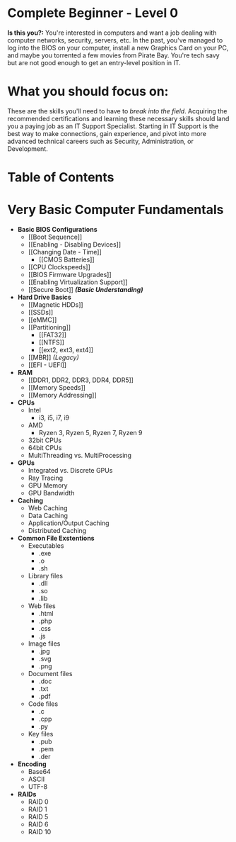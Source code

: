 # Complete Beginner - Level 0

**Is this you?:** You're interested in computers and want a job dealing with computer networks, security, servers, etc. In the past, you've managed to log into the BIOS on your computer, install a new Graphics Card on your PC, and maybe you torrented a few movies from Pirate Bay. You're tech savy but are not good enough to get an entry-level position in IT.

# What you should focus on:

These are the skills you'll need to have to _break into the field_. Acquiring the recommended certifications and learning these necessary skills should land you a paying job as an IT Support Specialist. Starting in IT Support is the best way to make connections, gain experience, and pivot into more advanced technical careers such as Security, Administration, or Development.

# Table of Contents

# Very Basic Computer Fundamentals

- **Basic BIOS Configurations**
    - [[Boot Sequence]]
    - [[Enabling - Disabling Devices]]
    - [[Changing Date - Time]]
        - [[CMOS Batteries]]
    - [[CPU Clockspeeds]]
    - [[BIOS Firmware Upgrades]]
    - [[Enabling Virtualization Support]]
    - [[Secure Boot]] ***(Basic Understanding)***
- **Hard Drive Basics**
    - [[Magnetic HDDs]]
    - [[SSDs]]
    - [[eMMC]]
    - [[Partitioning]]
        - [[FAT32]]
        - [[NTFS]]
        - [[ext2, ext3, ext4]]
    - [[MBR]] _(Legacy)_
    - [[EFI - UEFI]]
- **RAM**
    - [[DDR1, DDR2, DDR3, DDR4, DDR5]]
    - [[Memory Speeds]]
    - [[Memory Addressing]]
- **CPUs**
    - Intel
        - i3, i5, i7, i9
    - AMD
        - Ryzen 3, Ryzen 5, Ryzen 7, Ryzen 9
    - 32bit CPUs
    - 64bit CPUs
    - MultiThreading vs. MultiProcessing
- **GPUs**
    - Integrated vs. Discrete GPUs
    - Ray Tracing
    - GPU Memory
    - GPU Bandwidth
- **Caching**
    - Web Caching
    - Data Caching
    - Application/Output Caching
    - Distributed Caching
- **Common File Exstentions**
    - Executables
        - .exe
        - .o
        - .sh
    - Library files
        - .dll
        - .so
        - .lib
    - Web files
        - .html
        - .php
        - .css
        - .js
    - Image files
        - .jpg
        - .svg
        - .png
    - Document files
        - .doc
        - .txt
        - .pdf
    - Code files
        - .c
        - .cpp
        - .py
    - Key files
        - .pub
        - .pem
        - .der
- **Encoding**
    - Base64
    - ASCII
    - UTF-8
- **RAIDs**
    - RAID 0
    - RAID 1
    - RAID 5
    - RAID 6
    - RAID 10